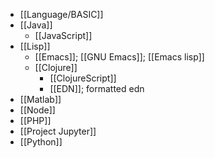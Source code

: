 - [[Language/BASIC]]
- [[Java]]
    - [[JavaScript]]
- [[Lisp]]
    - [[Emacs]]; [[GNU Emacs]]; [[Emacs lisp]]
    - [[Clojure]]
        - [[ClojureScript]]
        - [[EDN]]; formatted edn
- [[Matlab]]
- [[Node]]
- [[PHP]]
- [[Project Jupyter]]
- [[Python]]
